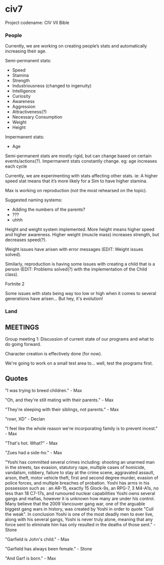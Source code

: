 # civ7

Project codename: CIV VII Bible

### People

Currently, we are working on creating people’s stats and automatically increasing their age.

Semi-permanent stats:
* Speed
* Stamina
* Strength
* Industriousness (changed to ingenuity)
* Intelligence
* Curiosity
* Awareness
* Aggression
* Attractiveness(?)
* Necessary Consumption
* Weight
* Height

Impermanent stats:
* Age

Semi-permanent stats are mostly rigid, but can change based on certain events/actions(?).
Impermanent stats constantly change. eg: age increases each cycle

Currently, we are experimenting with stats affecting other stats. ie: A higher speed stat means that it’s more likely for a Sim to have higher stamina.

Max is working on reproduction (not the most rehearsed on the topic).

Suggested naming systems:
* Adding the numbers of the parents?
* ???
* uhhh

Height and weight system implemented. More height means higher speed and higher awareness. Higher weight (muscle mass) increases strength, but decreases speed(?).

Weight issues have arisen with error messages (EDIT: Weight issues solved).

Similarly, reproduction is having some issues with creating a child that is a person (EDIT: Problems solved(?) with the implementation of the Child class).

Fortnite 2

Some issues with stats being way too low or high when it comes to several generations have arisen... But hey, it's evolution!

### Land






## MEETINGS

Group meeting 1: Discussion of current state of our programs and what to do going forward.

Character creation is effectively done (for now).

We're going to work on a small test area to... well, test the programs first.

## Quotes

"I was trying to breed children." - Max

"Oh, and they're still mating with their parents." - Max

"They're sleeping with their siblings, not parents." - Max

"rowr, XD" - Declan

"I feel like the whole reason we're incorporating family is to prevent incest." - Max

"That's hot. What?" - Max

"Zues had a side-ho." - Max

"Yoshi has committed several crimes including: shooting an unarmed man in the streets, tax evasion, statutory rape, multiple cases of homicide, vandalism, robbery, failure to stay at the crime scene, aggravated assault, arson, theft, motor vehicle theft, first and second degree murder, evasion of police forces, and multiple breaches of probation. Yoshi has arms in his possession such as : an AR-15, exactly 15 Glock-9s, an RPG-7, 3 M4-A1s, no less than 18 C7-17s, and rumoured nuclear capabilities Yoshi owns several gangs and mafias, however it is unknown how many are under his control. Many believe that the 2009 Vancouver gang war, one of the arguable biggest gang wars in history, was created by Yoshi in order to quote "Cull the weak". In conclusion Yoshi is one of the most deadly men to ever live, along with his several gangs, Yoshi is never truly alone, meaning that any force sent to eliminate him has only resulted in the deaths of those sent." - Stone

"Garfield is John's child." - Max

"Garfield has always been female." - Stone

"And Garf is born." - Max
